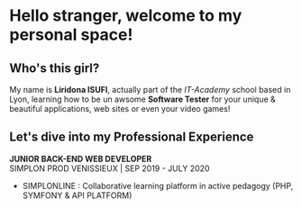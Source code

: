 # Hello stranger, welcome to my personal space!


## Who's this girl?

My name is **Liridona ISUFI**, actually part of the *IT-Academy* school based in Lyon, learning how to be un awsome **Software Tester** for your unique & beautiful applications, web sites or even your video games!


## Let's dive into my Professional Experience

**JUNIOR BACK-END WEB DEVELOPER**  
SIMPLON PROD VENISSIEUX | SEP 2019 - JULY 2020  
- SIMPLONLINE : Collaborative learning platform in active pedagogy (PHP, SYMFONY & API PLATFORM)
